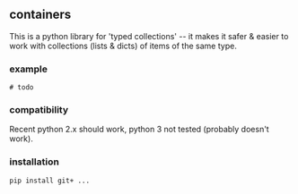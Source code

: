 ## containers

This is a python library for 'typed collections' -- it makes it safer & easier to work with collections (lists & dicts) of items of the same type.

### example

```
# todo
```

### compatibility

Recent python 2.x should work, python 3 not tested (probably doesn't work).

### installation

```
pip install git+ ...
```
